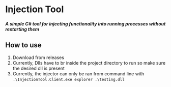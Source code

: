 # Injection Tool
##### A simple C# tool for injecting functionality into running processes without restarting them

## How to use
1. Download from releases
1. Currently, Dlls have to br inside the project directory to run so make sure the desired dll is present
1. Currently, the injector can only be ran from command line with `.\InjectionTool.Client.exe explorer .\testing.dll`